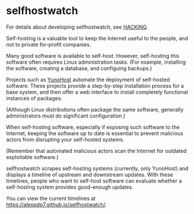 # selfhostwatch

For details about developing selfhostwatch, see [HACKING](HACKING.md).

Self-hosting is a valuable tool to keep the Internet useful to the people, and not to private for-profit companies.

Many good software is available to self-host.
However, self-hosting this software often requires Linux administration tasks.
(For example, installing the software, creating a database, and configuing backups.)

Projects such as [YunoHost](https://yunohost.org/) automate the deployment of self-hosted software.
These projects provide a step-by-step installation process for a base system, and then offer a web interface to install completely functional instances of packages.

(Although Linux distributions often package the same software, generally administrators must do significant configuration.)

When self-hosting software, especially if exposing such software to the Internet, keeping the software up to date is essential to prevent malicious actors from disrupting your self-hosted systems.

(Remember that automated malicious actors scan the Internet for outdated exploitable software.)

selfhostwatch scrapes self-hosting systems (currently, only YunoHost) and displays a timeline of upstream and downstream updates.
With these timelines, people who want to self-host software can evaluate whether a self-hosting system provides good-enough updates.

You can view the current timelines at <https://alexpdp7.github.io/selfhostwatch/>.

